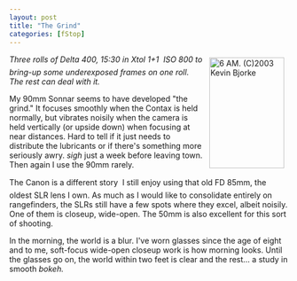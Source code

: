 ```yaml
---
layout: post
title: "The Grind"
categories: [fStop]
---
```

<a href="/photo/journal/aug03l-13.html"><img src="http://www.botzilla.com/bpix/aug03l-13.jpg" title="6 AM. (C)2003 Kevin Bjorke" width=135 height=200 border=0 hspace=8 vspace=6 align="right"></a><i>Three rolls of Delta 400, 15:30 in Xtol 1+1 &#151; ISO 800 to bring-up some underexposed frames on one roll. The rest can deal with it.</i>

My 90mm Sonnar seems to have developed "the grind." It focuses smoothly when the Contax is held normally, but vibrates noisily when the camera is held vertically (or upside down) when focusing at near distances. Hard to tell if it just needs to distribute the lubricants or if there's something more seriously awry. *sigh* just a week before leaving town. Then again I use the 90mm rarely.

The Canon is a different story &#151; I still enjoy using that old FD 85mm, the oldest SLR lens I own. As much as I would like to consolidate entirely on rangefinders, the SLRs still have a few spots where they excel, albeit noisily. One of them is closeup, wide-open. The 50mm is also excellent for this sort of shooting.

In the morning, the world is a blur. I've worn glasses since the age of eight and to me, soft-focus wide-open closeup work is how morning looks. Until the glasses go on, the world within two feet is clear and the rest... a study in smooth <i>bokeh.</i>

<!--more-->

